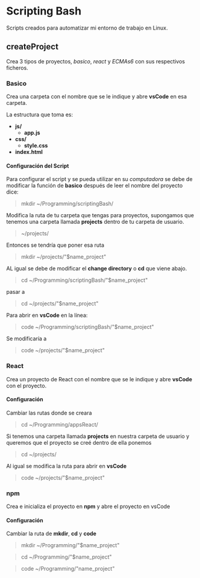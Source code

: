 # Scripting Bash
Scripts creados para automatizar mi entorno de trabajo en Linux.

## createProject
Crea 3 tipos de proyectos, *basico*, *react* y *ECMAs6* con sus respectivos ficheros.

### Basico
Crea una carpeta con el nombre que se le indique y abre **vsCode** en esa carpeta.

La estructura que toma es:

- **js/**
    - **app.js**
- **css/**
    - **style.css**
- **index.html**

#### Configuración del Script
Para configurar el script y se pueda utilizar en su *computadora* se debe de modificar la función de **basico** después de leer el nombre del proyecto dice:
> mkdir ~/Programming/scriptingBash/

Modifica la ruta de tu carpeta que tengas para proyectos, supongamos que tenemos una carpeta llamada **projects** dentro de tu carpeta de usuario.
> ~/projects/

Entonces se tendría que poner esa ruta
> mkdir ~/projects/"$name_project"

AL igual se debe de modificar el **change directory** o **cd** que viene abajo.
> cd ~/Programming/scriptingBash/"$name_project"

pasar a 
> cd ~/projects/"$name_project"

Para abrir en **vsCode** en la línea:
> code ~/Programming/scriptingBash/"$name_project"

Se modificaría a
> code ~/projects/"$name_project"

### React
Crea un proyecto de React con el nombre que se le indique y abre **vsCode** con el proyecto.
#### Configuración
Cambiar las rutas donde se creara
> cd ~/Programming/appsReact/

Si tenemos una carpeta llamada **projects** en nuestra carpeta de usuario y queremos que el proyecto se creé dentro de ella ponemos
> cd ~/projects/

Al igual se modifica la ruta para abrir en **vsCode**
> code ~/projects/"$name_project"

### npm
Crea e inicializa el proyecto en **npm** y abre el proyecto en vsCode
#### Configuración
Cambiar la ruta de **mkdir**, **cd** y **code**
> mkdir ~/Programming/"$name_project"

> cd ~/Programming/"$name_project"

> code ~/Programming/"name_project"






